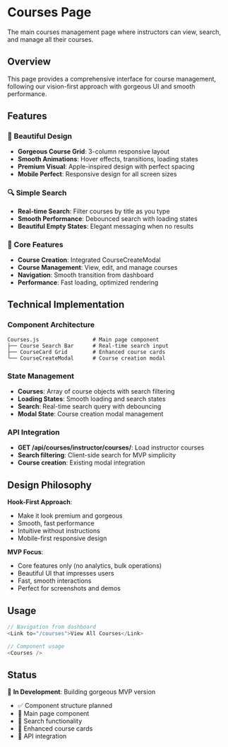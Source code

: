 # Courses Page

The main courses management page where instructors can view, search, and manage all their courses.

## Overview

This page provides a comprehensive interface for course management, following our vision-first approach with gorgeous UI and smooth performance.

## Features

### 🎨 Beautiful Design
- **Gorgeous Course Grid**: 3-column responsive layout
- **Smooth Animations**: Hover effects, transitions, loading states
- **Premium Visual**: Apple-inspired design with perfect spacing
- **Mobile Perfect**: Responsive design for all screen sizes

### 🔍 Simple Search
- **Real-time Search**: Filter courses by title as you type
- **Smooth Performance**: Debounced search with loading states
- **Beautiful Empty States**: Elegant messaging when no results

### 📱 Core Features
- **Course Creation**: Integrated CourseCreateModal
- **Course Management**: View, edit, and manage courses
- **Navigation**: Smooth transition from dashboard
- **Performance**: Fast loading, optimized rendering

## Technical Implementation

### Component Architecture
```
Courses.js                 # Main page component
├── Course Search Bar      # Real-time search input
├── CourseCard Grid        # Enhanced course cards
└── CourseCreateModal      # Course creation modal
```

### State Management
- **Courses**: Array of course objects with search filtering
- **Loading States**: Smooth loading and search states
- **Search**: Real-time search query with debouncing
- **Modal State**: Course creation modal management

### API Integration
- **GET /api/courses/instructor/courses/**: Load instructor courses
- **Search filtering**: Client-side search for MVP simplicity
- **Course creation**: Existing modal integration

## Design Philosophy

**Hook-First Approach**:
- Make it look premium and gorgeous
- Smooth, fast performance
- Intuitive without instructions
- Mobile-first responsive design

**MVP Focus**:
- Core features only (no analytics, bulk operations)
- Beautiful UI that impresses users
- Fast, smooth interactions
- Perfect for screenshots and demos

## Usage

```javascript
// Navigation from dashboard
<Link to="/courses">View All Courses</Link>

// Component usage
<Courses />
```

## Status

🚧 **In Development**: Building gorgeous MVP version
- ✅ Component structure planned
- 🔄 Main page component
- 🔄 Search functionality
- 🔄 Enhanced course cards
- 🔄 API integration
